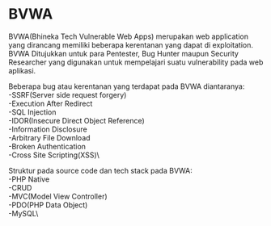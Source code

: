 # BVWA
BVWA(Bhineka Tech Vulnerable Web Apps) merupakan web application yang dirancang memiliki beberapa kerentanan yang dapat di exploitation. 
BVWA Ditujukkan untuk para Pentester, Bug Hunter maupun Security Researcher yang digunakan untuk mempelajari suatu vulnerability pada web aplikasi.

Beberapa bug atau kerentanan yang terdapat pada BVWA diantaranya:\
-SSRF(Server side request forgery)\
-Execution After Redirect\
-SQL Injection\
-IDOR(Insecure Direct Object Reference)\
-Information Disclosure\
-Arbitrary File Download\
-Broken Authentication\
-Cross Site Scripting(XSS)\


Struktur pada source code dan tech stack pada BVWA:\
-PHP Native\
-CRUD\
-MVC(Model View Controller)\
-PDO(PHP Data Object)\
-MySQL\
  
 
